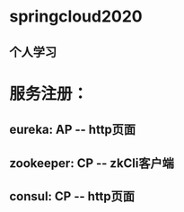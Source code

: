 ﻿# springcloud2020

## 个人学习
# 服务注册：
## eureka: AP   -- http页面
## zookeeper: CP  -- zkCli客户端
## consul: CP   -- http页面
